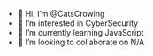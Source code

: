 - 👋 Hi, I’m @CatsCrowing
- 👀 I’m interested in CyberSecurity
- 🌱 I’m currently learning JavaScript
- 💞️ I’m looking to collaborate on N/A

<!---
CatsCrowing/CatsCrowing is a ✨ special ✨ repository because its `README.md` (this file) appears on your GitHub profile.
You can click the Preview link to take a look at your changes.
--->
